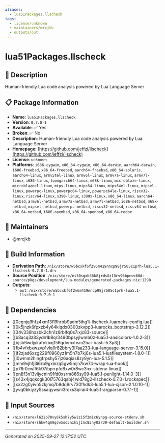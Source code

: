 ```yaml
---
aliases:
  - lua51Packages.llscheck
tags:
  - license/unknown
  - maintainers/mrcjkb
  - outputs/out
---
```


# lua51Packages.llscheck

## 📝 Description

Human-friendly Lua code analysis powered by Lua Language Server

## 📋 Package Information

- **Name**: `lua51Packages.llscheck`
- **Version**: `0.7.0-1`
- **Available**: ✅ Yes
- **Broken**: ✅ No
- **Description**: Human-friendly Lua code analysis powered by Lua Language Server
- **Homepage**: [https://github.com/jeffzi/llscheck](https://github.com/jeffzi/llscheck)
- **License**: `unknown`
- **Platforms**: `i686-cygwin`, `x86_64-cygwin`, `x86_64-darwin`, `aarch64-darwin`, `i686-freebsd`, `x86_64-freebsd`, `aarch64-freebsd`, `x86_64-solaris`, `aarch64-linux`, `armv5tel-linux`, `armv6l-linux`, `armv7a-linux`, `armv7l-linux`, `i686-linux`, `loongarch64-linux`, `m68k-linux`, `microblaze-linux`, `microblazeel-linux`, `mips-linux`, `mips64-linux`, `mips64el-linux`, `mipsel-linux`, `powerpc-linux`, `powerpc64-linux`, `powerpc64le-linux`, `riscv32-linux`, `riscv64-linux`, `s390-linux`, `s390x-linux`, `x86_64-linux`, `aarch64-netbsd`, `armv6l-netbsd`, `armv7a-netbsd`, `armv7l-netbsd`, `i686-netbsd`, `m68k-netbsd`, `mipsel-netbsd`, `powerpc-netbsd`, `riscv32-netbsd`, `riscv64-netbsd`, `x86_64-netbsd`, `i686-openbsd`, `x86_64-openbsd`, `x86_64-redox`
## 👥 Maintainers

- @mrcjkb


## 🔧 Build Information

- **Derivation Path**: `/nix/store/w5bcxkf6f2v6m419nncp98jr505c1prh-lua5.1-llscheck-0.7.0-1.drv`
- **Source Position**: `/nix/store/ns30sqxb36k8jrds8z18rv96bpnwc60d-source/pkgs/development/lua-modules/generated-packages.nix:1298`
- **Outputs**:
  - `out`:  `/nix/store/w5bcxkf6f2v6m419nncp98jr505c1prh-lua5.1-llscheck-0.7.0-1`

## 🔗 Dependencies

- [[0cgnjq9hfz4xm13l19hrbb9adm5ihg1i-llscheck-luarocks-config.lua]]
- [[0k5jnzk6fpxzb4y64klqdx0300zkvpp3-luarocks_bootstrap-3.12.2]]
- [[34v336hxzbk2chn1z6rblfq0s7ixjc83-source]]
- [[b8acq3z83ydn1b8qr3490bpsyjlwmb0z-lua5.1-ansicolors-1.0.2-3]]
- [[bjsb6wdjykafnkixq156qdvmxhsm2bai-bash-5.3p3]]
- [[fb4vfxbxwzvp1vlq0r82bbry3l7aa233-lua-language-server-3.15.0]]
- [[jf2zjad6xzg229f0966yz1m5h7b7kj6s-lua5.1-luafilesystem-1.8.0-1]]
- [[l0wmm2hingfrpshy57jz6aqias8zy9yn-lua-5.1.5]]
- [[mm9vjh1j3i6rb9gxinzq5gw5mjn7kw74-wrap-lua-hook]]
- [[p76r0cwlf6k97ibprrpfd8xw0r8wc3nx-stdenv-linux]]
- [[pn8f3n13vljycnin91fd0xsrm866sy99-lua5.1-penlight-1.14.0-3]]
- [[s43x4jqqkcgk30l75763qsbj4wld78g2-llscheck-0.7.0-1.rockspec]]
- [[xx2zg0yivn5zkjmq7b8dq9rv730fhdk3-lua5.1-lua-cjson-2.1.0.10-1]]
- [[yvq0bkiyzy5ssaqywsni3rcxs3qirai4-lua5.1-argparse-0.7.1-1]]

## 📁 Input Sources

- `/nix/store/l622p70vy8k5sh7y5wizi5f2mic6ynpg-source-stdenv.sh`
- `/nix/store/shkw4qm9qcw5sc5n1k5jznc83ny02r39-default-builder.sh`

---
*Generated on 2025-09-27 12:17:52 UTC*
